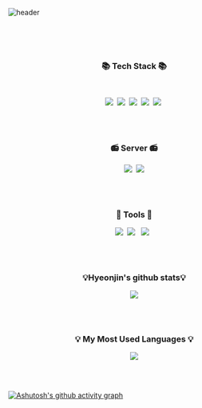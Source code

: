 ![header](https://capsule-render.vercel.app/api?color=49b675&text=Hyoenjin's%20GitHub&fontColor=333833&stroke=ffffff&type=shark&height=200&&fontAlignY=70)

<br><br><br>
<h3 align="center"> 📚 Tech Stack 📚 </h3>
<br>
<p align="center">
  <img src="https://img.shields.io/badge/Python-3776AB?style=flat&logo=Python&logoColor=white"/></a>&nbsp
  <img src="https://img.shields.io/badge/MySQL-2E51A2?style=fla&logo=MySQL&logoColor=white"/></a>&nbsp
  <img src="https://img.shields.io/badge/Java-142d97?style=flat&logo=Java&logoColor=white"/></a>&nbsp
  <img src="https://img.shields.io/badge/React-81e9ef?style=flat&logo=React&logoColor=white"/></a>&nbsp
  <img src="https://img.shields.io/badge/JavaScript-e5e458?style=flat&logo=JavaScript&logoColor=white"/></a>&nbsp
</p>
  <br><br>
  
  <h3 align="center"> 📻 Server 📻</h3>
  <p align="center">
  <img src="https://img.shields.io/badge/Amazon AWS-FF4F8B?style=flat&logo=Amazon AWS&logoColor=white"/></a>&nbsp
  <img src="https://img.shields.io/badge/Docker-2496ED?style=flat&logo=Docker&logoColor=white"/>
  </p>
  
  <br><br>
  
  <h3 align="center"> 🎨 Tools 🎨 </h3>
  <p align="center">
  <img src="https://img.shields.io/badge/Jupyter-F37626?style=flat-square&logo=Jupyter&logoColor=white"/></a>&nbsp
  <img src="https://img.shields.io/badge/Visual Studio Code-007ACC?style=flat&logo=VisualStudioCode&logoColor=white"/>
  </a>&nbsp
  <img src="https://img.shields.io/badge/IntelliJ IDEA-000000?style=flat&logo=IntelliJ IDEA&logoColor=white"/>
  </a>&nbsp
  </p>
  
  <br><br>
  
  <h3 align="center">💡Hyeonjin's github stats💡</h3>
  <p align="center">
    <a href="https://github.com/Hyeonjin-ee">
      <img align="center" src="https://github-readme-stats.vercel.app/api?username=Hyeonjin-ee&show_icons=true&theme=gotham"/>
     </a>
</p>
  
 <br><br>
  
  <h3 align="center">💡 My Most Used Languages 💡</h3>
<p align="center">
  <a href="https://github.com/Hyeonjin-ee">
   <img align="center" src="https://github-readme-stats.vercel.app/api/top-langs/?username=Hyeonjin-ee&layout=compact&theme=gotham"/>
  </a>
</p>
  
  <br><br>
  
  [![Ashutosh's github activity graph](https://activity-graph.herokuapp.com/graph?username=Hyeonjin-ee&bg_color=333833&color=6cd997&line=6cd997&point=228749&area=true&hide_border=true)](https://github.com/ashutosh00710/github-readme-activity-graph)
  
